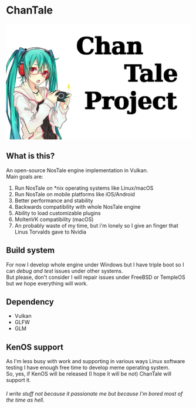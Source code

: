 # ChanTale

![logo](logo.png)

## What is this?
An open-source NosTale engine implementation in Vulkan.\
Main goals are:
1. Run NosTale on *nix operating systems like Linux/macOS
2. Run NosTale on mobile platforms like iOS/Android
3. Better performance and stability
4. Backwards compatibility with whole NosTale engine
5. Ability to load customizable plugins
6. MoltenVK compatibility (macOS)
7. An probably waste of my time, but i'm lonely so I give an finger that Linus Torvalds gave to Nvidia

## Build system
For now I develop whole engine under Windows but I have triple boot so I can *debug and test* issues under other systems.\
But please, don't consider I will repair issues under FreeBSD or TempleOS but *we* hope everything will work.

## Dependency
* Vulkan
* GLFW
* GLM

## KenOS support
As I'm less busy with work and supporting in various ways Linux software testing I have enough free time to develop meme operating system.\
So, yes, if KenOS will be released (I hope it will be not) ChanTale will support it.

###### I write stuff not because it passionate me but because I'm bored most of the time as hell.